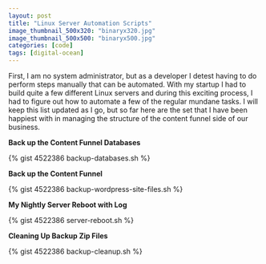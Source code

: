 ```yaml
---
layout: post
title: "Linux Server Automation Scripts"
image_thumbnail_500x320: "binaryx320.jpg"
image_thumbnail_500x500: "binaryx500.jpg"
categories: [code]
tags: [digital-ocean]
---
```

<p>First, I am no system administrator, but as a developer I detest having to do perform steps manually that can be automated.  With my startup I had to build quite a few different Linux servers and during
this exciting process, I had to figure out how to automate a few of the regular mundane tasks. I will keep this list updated as I go, but so far here are the set that I have been happiest with in managing
the structure of the content funnel side of our business.</p><!-- more -->

<p><strong>Back up the Content Funnel Databases</strong></p>
<p>{% gist 4522386 backup-databases.sh %}</p>

<p><strong>Back up the Content Funnel</strong></p>
<p>{% gist 4522386 backup-wordpress-site-files.sh %}</p>

<p><strong>My Nightly Server Reboot with Log</strong></p>
<p>{% gist 4522386 server-reboot.sh %}</p>

<p><strong>Cleaning Up Backup Zip Files</strong></p>
<p>{% gist 4522386 backup-cleanup.sh %}</p>
